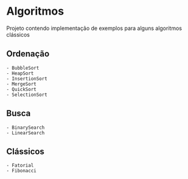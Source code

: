 # Algoritmos

Projeto contendo implementação de exemplos para alguns algoritmos clássicos

## Ordenação

    - BubbleSort
    - HeapSort
    - InsertionSort
    - MergeSort
    - QuickSort
    - SelectionSort

## Busca

    - BinarySearch
    - LinearSearch

## Clássicos

    - Fatorial
    - Fibonacci
